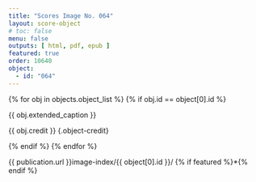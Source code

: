 ```yaml
---
title: "Scores Image No. 064"
layout: score-object
# toc: false
menu: false
outputs: [ html, pdf, epub ]
featured: true
order: 10640
object:
  - id: "064"
---
```


{% for obj in objects.object_list %}
{% if obj.id == object[0].id %}

{{ obj.extended_caption }}

{{ obj.credit }} {.object-credit}

{% endif %}
{% endfor %}

<div class="object-credit object-url is-print-only">

{{ publication.url }}image-index/{{ object[0].id }}/ {% if featured %}*{% endif %}

</div>
